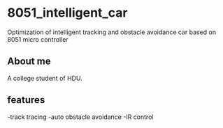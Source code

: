 # 8051_intelligent_car
Optimization of intelligent tracking and obstacle avoidance car based on 8051 micro controller
## About me
A college student of HDU. 
## features
-track tracing
-auto obstacle avoidance
-IR control

